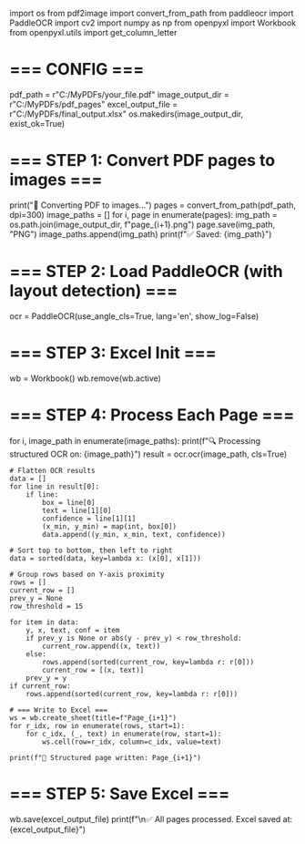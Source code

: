 import os
from pdf2image import convert_from_path
from paddleocr import PaddleOCR
import cv2
import numpy as np
from openpyxl import Workbook
from openpyxl.utils import get_column_letter

# === CONFIG ===
pdf_path = r"C:/MyPDFs/your_file.pdf"
image_output_dir = r"C:/MyPDFs/pdf_pages"
excel_output_file = r"C:/MyPDFs/final_output.xlsx"
os.makedirs(image_output_dir, exist_ok=True)

# === STEP 1: Convert PDF pages to images ===
print("📄 Converting PDF to images...")
pages = convert_from_path(pdf_path, dpi=300)
image_paths = []
for i, page in enumerate(pages):
    img_path = os.path.join(image_output_dir, f"page_{i+1}.png")
    page.save(img_path, "PNG")
    image_paths.append(img_path)
    print(f"✅ Saved: {img_path}")

# === STEP 2: Load PaddleOCR (with layout detection) ===
ocr = PaddleOCR(use_angle_cls=True, lang='en', show_log=False)

# === STEP 3: Excel Init ===
wb = Workbook()
wb.remove(wb.active)

# === STEP 4: Process Each Page ===
for i, image_path in enumerate(image_paths):
    print(f"🔍 Processing structured OCR on: {image_path}")
    result = ocr.ocr(image_path, cls=True)

    # Flatten OCR results
    data = []
    for line in result[0]:
        if line:
            box = line[0]
            text = line[1][0]
            confidence = line[1][1]
            (x_min, y_min) = map(int, box[0])
            data.append((y_min, x_min, text, confidence))

    # Sort top to bottom, then left to right
    data = sorted(data, key=lambda x: (x[0], x[1]))

    # Group rows based on Y-axis proximity
    rows = []
    current_row = []
    prev_y = None
    row_threshold = 15

    for item in data:
        y, x, text, conf = item
        if prev_y is None or abs(y - prev_y) < row_threshold:
            current_row.append((x, text))
        else:
            rows.append(sorted(current_row, key=lambda r: r[0]))
            current_row = [(x, text)]
        prev_y = y
    if current_row:
        rows.append(sorted(current_row, key=lambda r: r[0]))

    # === Write to Excel ===
    ws = wb.create_sheet(title=f"Page_{i+1}")
    for r_idx, row in enumerate(rows, start=1):
        for c_idx, (_, text) in enumerate(row, start=1):
            ws.cell(row=r_idx, column=c_idx, value=text)

    print(f"📄 Structured page written: Page_{i+1}")

# === STEP 5: Save Excel ===
wb.save(excel_output_file)
print(f"\n✅ All pages processed. Excel saved at: {excel_output_file}")
